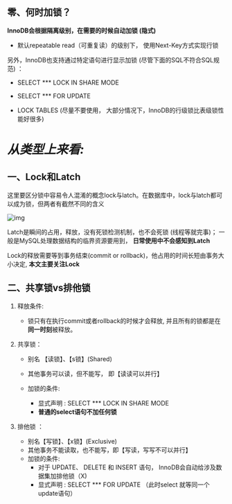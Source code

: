 ## 零、何时加锁？



**InnoDB会根据隔离级别，在需要的时候自动加锁 (隐式)**

- 默认repeatable read（可重复读）的级别下， 使用Next-Key方式实现行锁

另外，InnoDB也支持通过特定语句进行显示加锁 (尽管下面的SQL不符合SQL规范) ：

- SELECT *** LOCK IN SHARE MODE

- SELECT *** FOR UPDATE

- LOCK TABLES (尽量不要使用， 大部分情况下，InnoDB的行级锁比表级锁性能好很多)

  

# *从类型上来看:*



## 一、Lock和Latch

这里要区分锁中容易令人混淆的概念lock与latch。在数据库中，lock与latch都可以成为锁，但两者有截然不同的含义

![img](https://images2015.cnblogs.com/blog/754297/201601/754297-20160131225332443-857830570.jpg)

Latch是瞬间的占用，释放，没有死锁检测机制，也不会死锁 (线程等就完事)； 一般是MySQL处理数据结构的临界资源要用到， **日常使用中不会感知到Latch**

Lock的释放需要等到事务结束(commit or rollback)，他占用的时间长短由事务大小决定, **本文主要关注Lock**



## 二、共享锁vs排他锁

1. 释放条件: 

	- 锁只有在执行commit或者rollback的时候才会释放, 并且所有的锁都是在**同一时刻**被释放。

2. 共享锁：

	- 别名 【读锁】、【s锁】(Shared)
	- 其他事务可以读，但不能写， 即【读读可以并行】
	- 加锁的条件:

		- 显式声明  :  SELECT *** LOCK IN SHARE MODE
		- **普通的select语句不加任何锁**

3. 排他锁 ：

	- 别名【写锁】、【x锁】(Exclusive)
	- 其他事务不能读取，也不能写，即【写读，写写不可以并行】
	- 加锁的条件: 
		- 对于 UPDATE、 DELETE 和 INSERT 语句， InnoDB会自动给涉及数据集加排他锁（X)
		- 显式声明  : SELECT *** FOR UPDATE （此时select 就等同一个update语句）









## 


